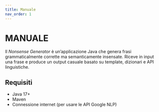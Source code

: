 ```yaml
---
title: Manuale
nav_order: 1
---
```

# MANUALE 

Il *Nonsense Generator* è un’applicazione Java che genera frasi grammaticalmente corrette ma semanticamente insensate. Riceve in input una frase e produce un output casuale basato su template, dizionari e API linguistiche.

## Requisiti
- Java 17+
- Maven
- Connessione internet (per usare le API Google NLP)
